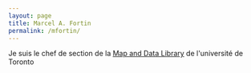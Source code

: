 ```yaml
---
layout: page
title: Marcel A. Fortin 
permalink: /mfortin/
---
```


Je suis le chef de section de la [Map and Data Library](http://mdl.library.utoronto.ca) de l'université de Toronto 

